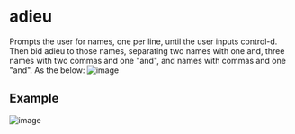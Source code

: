 # adieu
Prompts the user for names, one per line, until the user inputs control-d. Then bid adieu to those names, separating two names with one and, three names with two commas and one "and", and names with commas and one "and". As the below:
![image](https://github.com/Aeziren/adieu/assets/123553708/78bd4609-32e7-44bb-b68d-13c61857c58f)

## Example
![image](https://github.com/Aeziren/adieu/assets/123553708/66cc3d28-ff50-45f3-be47-7343d952330e)

